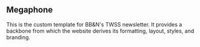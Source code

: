 Megaphone
------------------------------

This is the custom template for BB&N's TWSS newsletter. It provides a backbone from which the website derives its formatting, layout, styles, and branding.
